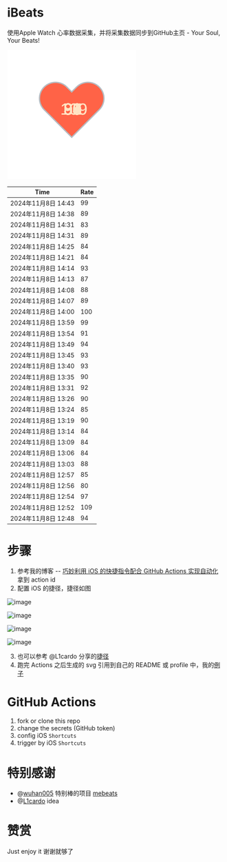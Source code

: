 # iBeats
使用Apple Watch 心率数据采集，并将采集数据同步到GitHub主页 - Your Soul, Your Beats!

![](./files/heart.svg)

<!--START_SECTION:my_heart_rate-->
| Time | Rate | 
 | ---- | ---- | 
| 2024年11月8日 14:43 | 99 |
| 2024年11月8日 14:38 | 89 |
| 2024年11月8日 14:31 | 83 |
| 2024年11月8日 14:31 | 89 |
| 2024年11月8日 14:25 | 84 |
| 2024年11月8日 14:21 | 84 |
| 2024年11月8日 14:14 | 93 |
| 2024年11月8日 14:13 | 87 |
| 2024年11月8日 14:08 | 88 |
| 2024年11月8日 14:07 | 89 |
| 2024年11月8日 14:00 | 100 |
| 2024年11月8日 13:59 | 99 |
| 2024年11月8日 13:54 | 91 |
| 2024年11月8日 13:49 | 94 |
| 2024年11月8日 13:45 | 93 |
| 2024年11月8日 13:40 | 93 |
| 2024年11月8日 13:35 | 90 |
| 2024年11月8日 13:31 | 92 |
| 2024年11月8日 13:26 | 90 |
| 2024年11月8日 13:24 | 85 |
| 2024年11月8日 13:19 | 90 |
| 2024年11月8日 13:14 | 84 |
| 2024年11月8日 13:09 | 84 |
| 2024年11月8日 13:06 | 84 |
| 2024年11月8日 13:03 | 88 |
| 2024年11月8日 12:57 | 85 |
| 2024年11月8日 12:56 | 80 |
| 2024年11月8日 12:54 | 97 |
| 2024年11月8日 12:52 | 109 |
| 2024年11月8日 12:48 | 94 |

<!--END_SECTION:my_heart_rate-->

# 步骤
1. 参考我的博客 -- [巧妙利用 iOS 的快捷指令配合 GitHub Actions 实现自动化](https://github.com/yihong0618/gitblog/issues/198) 拿到 action id
2. 配置 iOS 的捷径，捷径如图

![image](https://user-images.githubusercontent.com/15976103/122154218-0db0b480-ce97-11eb-93bb-5aec07c558dc.png)

![image](https://user-images.githubusercontent.com/15976103/122154236-186b4980-ce97-11eb-8e4b-70551a0391ae.png)

![image](https://user-images.githubusercontent.com/15976103/122154268-2d47dd00-ce97-11eb-902e-3acf292265a9.png)

![image](https://user-images.githubusercontent.com/15976103/122174055-fa144680-ceb4-11eb-9be2-3eb83cd516f7.png)

3. 也可以参考 @L1cardo 分享的[捷径](https://www.icloud.com/shortcuts/6ab6047b459c41ad822ad6b94b1c03d4)
4. 跑完 Actions 之后生成的 svg 引用到自己的 README 或 profile 中，我的[例子](https://github.com/yihong0618) 

# GitHub Actions

1. fork or clone this repo
2. change the secrets (GitHub token)
3. config iOS `Shortcuts` 
4. trigger by iOS `Shortcuts`

# 特别感谢
- @[wuhan005](https://github.com/wuhan005) 特别棒的项目 [mebeats](https://github.com/wuhan005/mebeats)
- @[L1cardo](https://github.com/L1cardo) idea

# 赞赏
Just enjoy it
谢谢就够了

